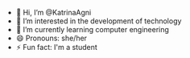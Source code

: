 - 👋 Hi, I’m @KatrinaAgni
- 👀 I’m interested in the development of technology
- 🌱 I’m currently learning computer engineering
- 😄 Pronouns: she/her
- ⚡ Fun fact: I'm a student

<!---
KatrinaAgni/KatrinaAgni is a ✨ special ✨ repository because its `README.md` (this file) appears on your GitHub profile.
You can click the Preview link to take a look at your changes.
--->
